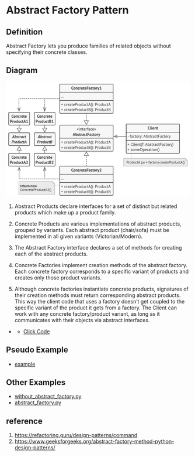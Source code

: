 # Abstract Factory Pattern

## Definition
Abstract Factory lets you produce families of related objects without specifying their concrete classes.

## Diagram
![alt text](concept/structure.png)

1. Abstract Products declare interfaces for a set of distinct but related products which make up a product family.

2. Concrete Products are various implementations of abstract products, grouped by variants. Each abstract product (chair/sofa) must be implemented in all given variants (Victorian/Modern).

3. The Abstract Factory interface declares a set of methods for creating each of the abstract products.

4. Concrete Factories implement creation methods of the abstract factory. Each concrete factory corresponds to a specific variant of products and creates only those product variants.

5. Although concrete factories instantiate concrete products, signatures of their creation methods must return corresponding abstract products. This way the client code that uses a factory doesn’t get coupled to the specific variant of the product it gets from a factory. The Client can work with any concrete factory/product variant, as long as it communicates with their objects via abstract interfaces.

- - [Click Code](concept/example.png)

## Pseudo Example
- [example](pseudocode)

## Other Examples
- [without_abstract_factory.py](other_examples/without_abstract_factory.py)
- [abstract_factory.py](other_examples/abstract_factory.py) 

## reference
1. https://refactoring.guru/design-patterns/command
2. https://www.geeksforgeeks.org/abstract-factory-method-python-design-patterns/
